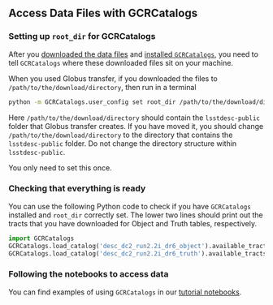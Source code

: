 ## Access Data Files with GCRCatalogs

### Setting up `root_dir` for GCRCatalogs

After you [downloaded the data files](01_download_data_files.md) and [installed `GCRCatalogs`](03_install_gcr_catalogs.md),
you need to tell `GCRCatalogs` where these downloaded files sit on your machine. 

When you used Globus transfer, if you downloaded the files to `/path/to/the/download/directory`, then run in a terminal

```bash
python -m GCRCatalogs.user_config set root_dir /path/to/the/download/directory
```

Here `/path/to/the/download/directory` should contain the `lsstdesc-public` folder that Globus transfer creates. 
If you have moved it, you should change `/path/to/the/download/directory` to the directory that contains the `lsstdesc-public` folder.
Do not change the directory structure within `lsstdesc-public`. 

You only need to set this once. 

### Checking that everything is ready

You can use the following Python code to check if you have `GCRCatalogs` installed and `root_dir` correctly set.
The lower two lines should print out the tracts that you have downloaded for Object and Truth tables, respectively.

```python
import GCRCatalogs
GCRCatalogs.load_catalog('desc_dc2_run2.2i_dr6_object').available_tracts
GCRCatalogs.load_catalog('desc_dc2_run2.2i_dr6_truth').available_tracts
```

### Following the notebooks to access data

You can find examples of using `GCRCatalogs` in our [tutorial notebooks](https://github.com/LSSTDESC/DC2-Public-Release/tree/main/notebooks).
